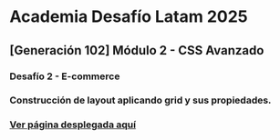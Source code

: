 # Academia Desafío Latam 2025
## [Generación 102] Módulo 2 - CSS Avanzado
### Desafío 2 - E-commerce
### Construcción de layout aplicando grid y sus propiedades.
### [Ver página desplegada aquí](https://vasqodev.github.io/m2dl2-ecommerce/)